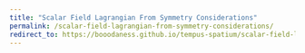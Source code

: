 ```yaml
---
title: "Scalar Field Lagrangian From Symmetry Considerations"
permalink: /scalar-field-lagrangian-from-symmetry-considerations/
redirect_to: https://booodaness.github.io/tempus-spatium/scalar-field-lagrangian-from-symmetry-considerations/
---
```

